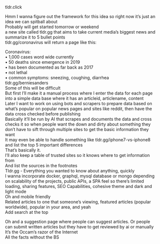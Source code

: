 tldr.click

Hmm I wanna figure out the framework for this idea so right now it’s just an idea we can spitball about   
Probably will get started tomorrow or weekend   
a new site called tldr.gg that aims to take current media’s biggest news and summarize it to 5 bullet points   
tldr.gg/coronavirus will return a page like this:    

Coronavirus:   
• 1,000 cases word wide currently    
• 50 deaths since emergence in 2019     
• has been documented as far back as 2017    
• not lethal     
• common symptoms: sneezing, coughing, diarrhea     
tldr.gg/berniesanders     
Some of this will be difficult      
But first I’ll make it a manual process where I enter the data for each page into a simple data base where it has an articleid, articlename, content   
Later I want to work on using bots and scrapers to prepare  data based on what’s popular on popular news pages and sites like reddit, then have the data cross checked before publishing   
Basically it’ll be run by AI that scrapes and documents the data and cross checks it so when people want the down and dirty about something they don’t have to sift through multiple sites to get the basic information they want   
It may even be able to handle something like tldr.gg/iphone7-vs-iphone8 and list the top 5 important differences    
That’s basically it.    
I’ll also keep a table of trusted sites so it knows where to get information from    
And list the sources in the footnotes    
Tldr.gg - Everything you wanted to know about anything, quickly    
I wanna incorporate docker, graphql, mysql database or mongo depending on scalability of the projects, public APIs, a SPA feel so there’s limited loading, sharing features, SEO Capabilities, cohesive theme and dark and light mode    
Oh and mobile friendly    
Related articles to one that someone’s viewing, featured articles (popular worldwide), popular in your area, and yeah    
Add search at the top    

Oh and a suggestion page where people can suggest articles. Or people can submit written articles but they have to get reviewed by ai or manually     
It’s the Occam’s razor of the Internet     
All the facts without the BS    